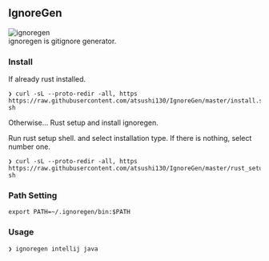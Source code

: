 ## IgnoreGen
![ignoregen](https://img.shields.io/badge/rust-ignoregen-4183c4.svg)  
ignoregen is gitignore generator.

### Install
If already rust installed.
```
❯ curl -sL --proto-redir -all, https https://raw.githubusercontent.com/atsushi130/IgnoreGen/master/install.sh| sh
```

Otherwise...
Rust setup and install ignoregen.

Run rust setup shell. and select installation type. If there is nothing, select number one.
```
❯ curl -sL --proto-redir -all, https https://raw.githubusercontent.com/atsushi130/IgnoreGen/master/rust_setup.sh| sh
```

### Path Setting
```
export PATH=~/.ignoregen/bin:$PATH
```

### Usage
```
❯ ignoregen intellij java
```

